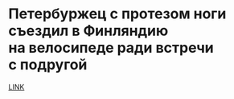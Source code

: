 # Петербуржец с протезом ноги съездил в Финляндию на велосипеде ради встречи с подругой



[LINK](https://varlamov.ru/3583406.html)